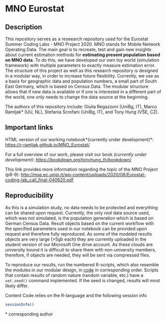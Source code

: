 # MNO Eurostat

## Description

This repository serves as a reseearch repository used for the Eurostat Summer Coding Labs - MNO Project 2020. MNO stands for Mobile Network Operating Data. The main goal is to recreate, test and gain new insights about current estimation methods for **estimating present population based on MNO data**. To do this, we have developed our own toy world (simulation framework) with multiple parameters to exactly measure estimation error. The structure of this project as well as this research repository is designed in a modular way, in order to increase future flexibility. Currently, we use as a basis for geographic data and population numbers, a small part of South East Germany, which is based on Census Data. The modular structure allows that if new data is available or if one is interested in a different part of the world, one only needs to change the data source at the beginning.

The authors of this repository include: Giulia Regazzoni (UniBg, IT), Marco Ramljak* (UU, NL), Stefania Scrofani (UniBg, IT), and Tony Hung (VŠE, CZ).

## Important links

HTML version of our working notebook*(currently under development)*: https://r-ramljak.github.io/MNO_Eurostat/

For a full overview of our work, please visit our book *(currently under development)*: https://bookdown.org/tonyhung_th/bookdown/

This link provides more information regarding the topic of the MNO Project (p8-9): http://mse.ec.unipi.it/wp-content/uploads/2020/06/Eurostat-coding-lab_call_final-040620.pdf 

## Reproducibility

As this is a simulation study, no data needs to be protected and everything can be shared upon request. Currently, the only *real* data source used, which was not simulated, is the population generation which is based on German Census Data. Result objects based on the current workflow with the specified parameters used in our notebook can be provided upon request and therefore fully reproduced. As some of the modeled results objects are very large (>5gb each) they are currently uploaded in the student version of our Microsoft One drive account. As these clouds are university bound it is difficult to share them with non-university members, therefore, if objects are needed, they will be sent via compressed files.

To reproduce our results, run the numbered R-scripts, which also resemble the modules in our modular design, in [code](https://github.com/R-ramljak/MNO_Eurostat/tree/master/code) in corresponding order. Scripts that contain results of random nature (random variable, etc.) have a `set.seed()` command implemented. If the seed is changed, results will most likely differ.

Content Code relies on the R-language and the following session info
```r
sessionInfo()
```

\* corresponding author
